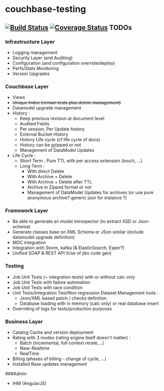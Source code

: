 couchbase-testing
=================

[![Build Status](https://travis-ci.org/dreameddeath/couchbase-testing.png?branch=master)](https://travis-ci.org/dreameddeath/couchbase-testing)
[![Coverage Status](https://img.shields.io/coveralls/dreameddeath/couchbase-testing.svg)](https://coveralls.io/r/dreameddeath/couchbase-testing?branch=master)
TODOs
-----

### Infrastructure Layer
- Logging management
- Security Layer (and Auditing)
- Configuration (and configuration override/deploy)
- Perfs/Stats Monitoring
- Version Upgrades

### Couchbase Layer
- Views
- ~~Unique Index (remain tests plus delete management)~~
- Datamodel upgrade management
- History :
    - Keep previous revision at document level
    - Audited Fields
    - Per session, Per Update history
    - External Bucket History
    - History Life cycle (cf life cycle of docs)
    - History can be gzipped or not
    - Management of DataModel Updates
- Life Cycle :
    * Short Term : Pure TTL with per access extension (touch, ...)
    * Long Term :
        - With direct Delete
        - With Archive + Delete
        - With Archive + Delete after TTL
        - Archive in Zipped format or not
        - Management of DataModel Updates for archives (or use pure anonymous archive? generic json for instance ?)

### Framework Layer
- Be able to generate an model introspector (to extract XSD or Json-schema)
- Generate classes base on XML Schema or JSon similar (include datamodel upgrade definition)
- MDC integration
- Integration with Storm, kafka (& ElasticSearch, Esper?)
- Unified SOAP & REST API (Use of jibx code gen)

### Testing
- Job Unit Tests (~ integration tests) with or without calc only
- Job Unit Tests with failure automation
- Job Unit Tests with race condition
- Unit Tests/Integration Test/Non regression Dataset Management tools :
     * Json/XML based patch / checks definition
     * Database loading with in memory (calc only) or real database insert
- Overriding of logs for tests/production purposes

### Business Layer
- Catalog Cache and version deployment
- Rating with 3 modes (rating engine itself doesn't matter) :
    * Batch (incremental, full context rerate,...)
    * Near-Realtime
    * RealTime
- Billing (phases of billing - change of cycle, ...)
- Installed Base updates management

###Admin
- IHM (AngularJS)
